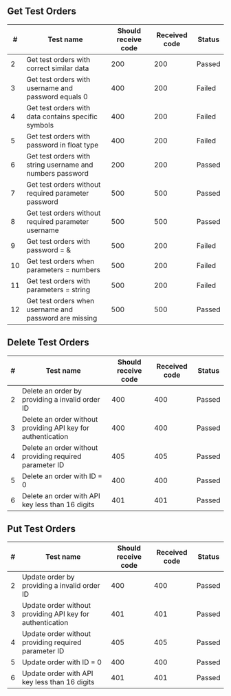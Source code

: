 ## Get Test Orders

| #   | Test name                                                 | Should receive code | Received code | Status |
| --- | --------------------------------------------------------- | ------------------- | ------------- | ------ |
| 2   | Get test orders with correct similar data                 | 200                 | 200           | Passed |
| 3   | Get test orders with username and password equals 0       | 400                 | 200           | Failed |
| 4   | Get test orders with data contains specific symbols       | 400                 | 200           | Failed |
| 5   | Get test orders with password in float type               | 400                 | 200           | Failed |
| 6   | Get test orders with string username and numbers password | 200                 | 200           | Passed |
| 7   | Get test orders without required parameter password       | 500                 | 500           | Passed |
| 8   | Get test orders without required parameter username       | 500                 | 500           | Passed |
| 9   | Get test orders with password = &                         | 500                 | 200           | Failed |
| 10  | Get test orders when parameters = numbers                 | 500                 | 200           | Failed |
| 11  | Get test orders with parameters = string                  | 500                 | 200           | Failed |
| 12  | Get test orders when username and password are missing    | 500                 | 500           | Passed |

## Delete Test Orders

| #   | Test name                                                    | Should receive code | Received code | Status |
| --- | ------------------------------------------------------------ | ------------------- | ------------- | ------ |
| 2   | Delete an order by providing a invalid order ID              | 400                 | 400           | Passed |
| 3   | Delete an order without providing API key for authentication | 400                 | 400           | Passed |
| 4   | Delete an order without providing required parameter ID      | 405                 | 405           | Passed |
| 5   | Delete an order with ID = 0                                  | 400                 | 400           | Passed |
| 6   | Delete an order with API key less than 16 digits             | 401                 | 401           | Passed |

## Put Test Orders

| #   | Test name                                                 | Should receive code | Received code | Status |
| --- | --------------------------------------------------------- | ------------------- | ------------- | ------ |
| 2   | Update order by providing a invalid order ID              | 400                 | 400           | Passed |
| 3   | Update order without providing API key for authentication | 401                 | 401           | Passed |
| 4   | Update order without providing required parameter ID      | 405                 | 405           | Passed |
| 5   | Update order with ID = 0                                  | 400                 | 400           | Passed |
| 6   | Update order with API key less than 16 digits             | 401                 | 401           | Passed |
